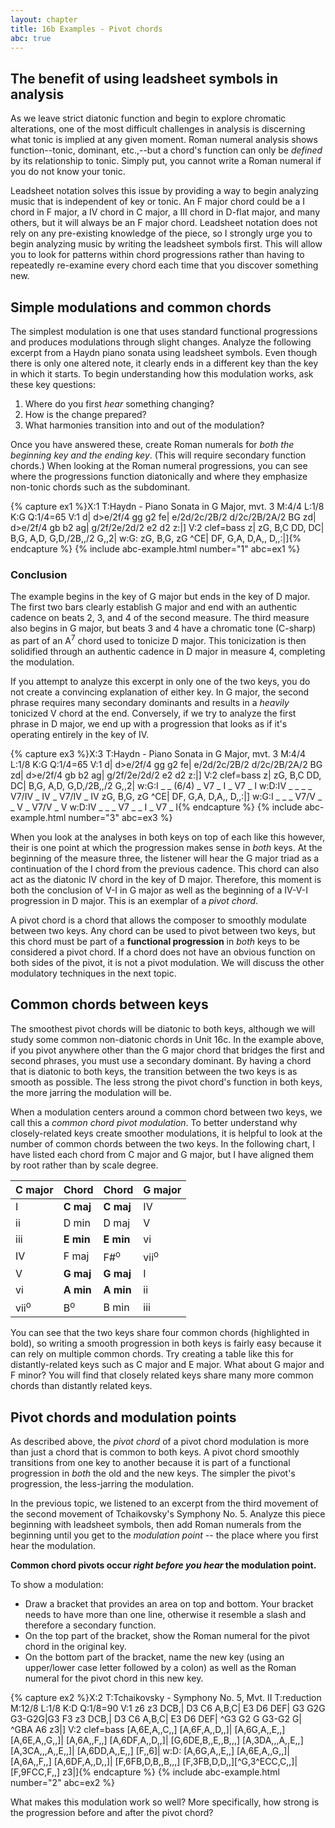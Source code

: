 ```yaml
---
layout: chapter
title: 16b Examples - Pivot chords
abc: true
---
```


## The benefit of using leadsheet symbols in analysis

As we leave strict diatonic function and begin to explore chromatic alterations, one of the most difficult challenges in analysis is discerning what tonic is implied at any given moment. Roman numeral analysis shows function--tonic, dominant, etc.,--but a chord's function can only be *defined* by its relationship to tonic. Simply put, you cannot write a Roman numeral if you do not know your tonic.

Leadsheet notation solves this issue by providing a way to begin analyzing music that is independent of key or tonic. An F major chord could be a I chord in F major, a IV chord in C major, a III chord in D-flat major, and many others, but it will always be an F major chord. Leadsheet notation does not rely on any pre-existing knowledge of the piece, so I strongly urge you to begin analyzing music by writing the leadsheet symbols first. This will allow you to look for patterns within chord progressions rather than having to repeatedly re-examine every chord each time that you discover something new.

## Simple modulations and common chords

The simplest modulation is one that uses standard functional progressions and produces modulations through slight changes. Analyze the following excerpt from a Haydn piano sonata using leadsheet symbols. Even though there is only one altered note, it clearly ends in a different key than the key in which it starts. To begin understanding how this modulation works, ask these key questions:
1. Where do you first *hear* something changing?
2. How is the change prepared?
3. What harmonies transition into and out of the modulation? 

Once you have answered these, create Roman numerals for *both the beginning key and the ending key*. (This will require secondary function chords.) When looking at the Roman numeral progressions, you can see where the progressions function diatonically and where they emphasize non-tonic chords such as the subdominant.

{% capture ex1 %}X:1
T:Haydn - Piano Sonata in G Major, mvt. 3
M:4/4
L:1/8
K:G
Q:1/4=65
V:1
d| d>e/2f/4 gg g2 fe| e/2d/2c/2B/2 d/2c/2B/2A/2 BG zd|
d>e/2f/4 gb b2 ag| g/2f/2e/2d/2 e2 d2 z:|]
V:2 clef=bass
z| zG, B,C DD, DC| B,G, A,D, G,D,/2B,,/2 G,,2|
w:G:
zG, B,G, zG ^CE| DF, G,A, D,A,, D,,:|]{% endcapture %}
{% include abc-example.html number="1" abc=ex1 %}

### Conclusion

The example begins in the key of G major but ends in the key of D major. The first two bars clearly establish G major and end with an authentic cadence on beats 2, 3, and 4 of the second measure. The third measure also begins in G major, but beats 3 and 4 have a chromatic tone (C-sharp) as part of an A<sup>7</sup> chord used to tonicize D major. This tonicization is then solidified through an authentic cadence in D major in measure 4, completing the modulation.

If you attempt to analyze this excerpt in only one of the two keys, you do not create a convincing explanation of either key. In G major, the second phrase requires many secondary dominants and results in a *heavily* tonicized V chord at the end. Conversely, if we try to analyze the first phrase in D major, we end up with a progression that looks as if it's operating entirely in the key of IV.

{% capture ex3 %}X:3
T:Haydn - Piano Sonata in G Major, mvt. 3
M:4/4
L:1/8
K:G
Q:1/4=65
V:1
d| d>e/2f/4 gg g2 fe| e/2d/2c/2B/2 d/2c/2B/2A/2 BG zd|
d>e/2f/4 gb b2 ag| g/2f/2e/2d/2 e2 d2 z:|]
V:2 clef=bass
z| zG, B,C DD, DC| B,G, A,D, G,D,/2B,,/2 G,,2|
w:G:I _ _ (6/4) _ V7 _ I _ V7 _ I
w:D:IV _ _ _ _ V7/IV _ IV _ V7/IV _ IV
zG, B,G, zG ^CE| DF, G,A, D,A,, D,,:|]
w:G:I _ _ _ V7/V _ _ V _ V7/V _ V
w:D:IV _ _ _ V7 _ _ I _ V7 _ I{% endcapture %}
{% include abc-example.html number="3" abc=ex3 %}

When you look at the analyses in both keys on top of each like this however, their is one point at which the progression makes sense in *both* keys. At the beginning of the measure three, the listener will hear the G major triad as a continuation of the I chord from the previous cadence. This chord can also act as the diatonic IV chord in the key of D major. Therefore, this moment is both the conclusion of V-I in G major as well as the beginning of a IV-V-I progression in D major. This is an exemplar of a *pivot chord*.

A pivot chord is a chord that allows the composer to smoothly modulate between two keys. Any chord can be used to pivot between two keys, but this chord must be part of a **functional progression** in *both* keys to be considered a pivot chord. If a chord does not have an obvious function on both sides of the pivot, it is not a pivot modulation. We will discuss the other modulatory techniques in the next topic.

## Common chords between keys

The smoothest pivot chords will be diatonic to both keys, although we will study some common non-diatonic chords in Unit 16c. In the example above, if you pivot anywhere other than the G major chord that bridges the first and second phrases, you must use a secondary dominant. By having a chord that is diatonic to both keys, the transition between the two keys is as smooth as possible. The less strong the pivot chord's function in both keys, the more jarring the modulation will be.

When a modulation centers around a common chord between two keys, we call this a *common chord pivot modulation*. To better understand why closely-related keys create smoother modulations, it is helpful to look at the number of common chords between the two keys. In the following chart, I have listed each chord from C major and G major, but I have aligned them by root rather than by scale degree.

C major | Chord | Chord | G major
 --- | --- | --- | ---
 I | **C maj** | **C maj** | IV
 ii | D min | D maj | V
 iii | **E min** | **E min** | vi
 IV | F maj | F#<sup>o</sup> | vii<sup>o</sup>
 V | **G maj** | **G maj** | I
 vi | **A min** | **A min** | ii
 vii<sup>o</sup> | B<sup>o</sup> | B min | iii

You can see that the two keys share four common chords (highlighted in bold), so writing a smooth progression in both keys is fairly easy because it can rely on multiple common chords. Try creating a table like this for distantly-related keys such as C major and E major. What about G major and F minor? You will find that closely related keys share many more common chords than distantly related keys.

## Pivot chords and modulation points

As described above, the *pivot chord* of a pivot chord modulation is more than just a chord that is common to both keys. A pivot chord smoothly transitions from one key to another because it is part of a functional progression in *both* the old and the new keys. The simpler the pivot's progression, the less-jarring the modulation.

In the previous topic, we listened to an excerpt from the third movement of the second movement of Tchaikovsky's Symphony No. 5. Analyze this piece beginning with leadsheet symbols, then add Roman numerals from the beginning until you get to the *modulation point* -- the place where you first hear the modulation. 

**Common chord pivots occur *right before you hear* the modulation point.** 

To show a modulation:
- Draw a bracket that provides an area on top and bottom. Your bracket needs to have more than one line, otherwise it resemble a slash and therefore a secondary function.
- On the top part of the bracket, show the Roman numeral for the pivot chord in the original key.
- On the bottom part of the bracket, name the new key (using an upper/lower case letter followed by a colon) as well as the Roman numeral for the pivot chord in this new key. 

{% capture ex2 %}X:2
T:Tchaikovsky - Symphony No. 5, Mvt. II
T:reduction
M:12/8
L:1/8
K:D
Q:1/8=90
V:1
z6 z3 DCB,| D3 C6 A,B,C| E3 D6 DEF| G3 G2G G3-G2G|G3 F3 z3 DCB,|
D3 C6 A,B,C| E3 D6 DEF| ^G3 G2 G G3-G2 G| ^GBA A6 z3|]
V:2 clef=bass
[A,6E,A,,C,,] [A,6F,A,,D,,]| [A,6G,A,,E,,] [A,6E,A,,G,,]| [A,6A,,F,,] [A,6DF,A,,D,,]| [G,6DE,B,,E,,B,,,] [A,3DA,,,A,,E,,][A,3CA,,,A,,E,,]| [A,6DD,A,,E,,] [F,,6]|
w:D:
[A,6G,A,,E,,] [A,6E,A,,G,,]| [A,6A,,F,,] [A,6DF,A,,D,,]| [F,6FB,D,B,,B,,,] [F,3FB,D,D,,][^G,3^ECC,C,,]| [F,9FCC,F,,] z3|]{% endcapture %}
{% include abc-example.html number="2" abc=ex2 %}

What makes this modulation work so well? More specifically, how strong is the progression before and after the pivot chord?